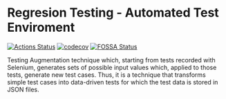 # Regresion Testing - Automated Test Enviroment

[![Actions Status](https://github.com/UO276824/Regresion-Testing---Automated-Test-Enviroment/actions/workflows/ci.yml/badge.svg)](https://github.com/UO276824/Regresion-Testing---Automated-Test-Enviroment/actions)
[![codecov](https://codecov.io/gh/UO276824/Regresion-Testing---Automated-Test-Enviroment/branch/master/graph/badge.svg?token=O1JH67E97U)](https://codecov.io/gh/UO276824/Regresion-Testing---Automated-Test-Enviroment)
[![FOSSA Status](https://app.fossa.com/api/projects/git%2Bgithub.com%2FUO276824%2FRegresion-Testing---Automated-Test-Enviroment.svg?type=shield)](https://app.fossa.com/projects/git%2Bgithub.com%2FUO276824%2FRegresion-Testing---Automated-Test-Enviroment?ref=badge_shield)

Testing Augmentation technique which, starting from tests recorded with Selenium, generates sets of possible input values which, applied to those tests, generate new test cases. Thus, it is a technique that transforms simple test cases into data-driven tests for which the test data is stored in JSON files.
